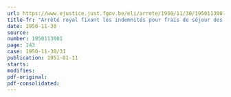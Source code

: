 ```yaml
---
url: https://www.ejustice.just.fgov.be/eli/arrete/1950/11/30/1950113001/justel
title-fr: "Arrêté royal fixant les indemnités pour frais de séjour des membres des commissions instituées au Ministère de la Justice"
date: 1950-11-30
source:
number: 1950113001
page: 143
case: 1950-11-30/31
publication: 1951-01-11
starts:
modifies:
pdf-original:
pdf-consolidated:
---
```


